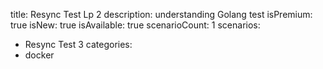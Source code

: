 title: Resync Test Lp 2
description: understanding Golang test
isPremium: true
isNew: true
isAvailable: true
scenarioCount: 1
scenarios:
  - Resync Test 3
categories:
  - docker
